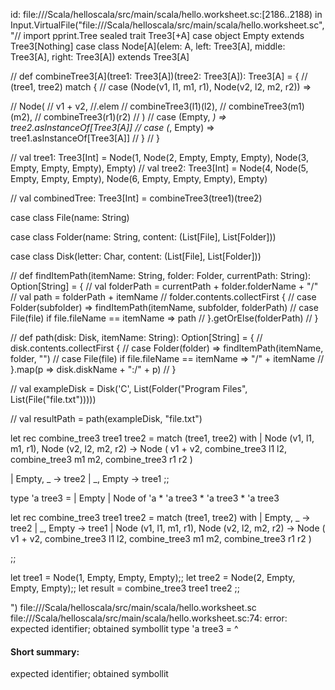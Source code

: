 id: file://<WORKSPACE>/Scala/helloscala/src/main/scala/hello.worksheet.sc:[2186..2188) in Input.VirtualFile("file://<WORKSPACE>/Scala/helloscala/src/main/scala/hello.worksheet.sc", "// import pprint.Tree
sealed trait Tree3[+A]
case object Empty extends Tree3[Nothing]
case class Node[A](elem: A, left: Tree3[A], middle: Tree3[A], right: Tree3[A]) extends Tree3[A]


// def combineTree3[A](tree1: Tree3[A])(tree2: Tree3[A]): Tree3[A] = {
//   (tree1, tree2) match {
//     case (Node(v1, l1, m1, r1), Node(v2, l2, m2, r2)) =>
       
//       Node(
//         v1 + v2, //.elem
//         combineTree3(l1)(l2),
//         combineTree3(m1)(m2),
//         combineTree3(r1)(r2)
//       )
//     case (Empty, _) => tree2.asInstanceOf[Tree3[A]]
//     case (_, Empty) => tree1.asInstanceOf[Tree3[A]]
//   }
// }

// val tree1: Tree3[Int] = Node(1, Node(2, Empty, Empty, Empty), Node(3, Empty, Empty, Empty), Empty)
// val tree2: Tree3[Int] = Node(4, Node(5, Empty, Empty, Empty), Node(6, Empty, Empty, Empty), Empty)

// val combinedTree: Tree3[Int] = combineTree3(tree1)(tree2)



case class File(name: String)

case class Folder(name: String, content: (List[File], List[Folder]))

case class Disk(letter: Char, content: (List[File], List[Folder]))




// def findItemPath(itemName: String, folder: Folder, currentPath: String): Option[String] = {
//   val folderPath = currentPath + folder.folderName + "/"
//   val path = folderPath + itemName
//   folder.contents.collectFirst {
//     case Folder(subfolder) => findItemPath(itemName, subfolder, folderPath)
//     case File(file) if file.fileName == itemName => path
//   }.getOrElse(folderPath)
// }

// def path(disk: Disk, itemName: String): Option[String] = {
//   disk.contents.collectFirst {
//     case Folder(folder) => findItemPath(itemName, folder, "")
//     case File(file) if file.fileName == itemName => "/" + itemName
//   }.map(p => disk.diskName + ":/" + p)
// }

// val exampleDisk = Disk('C', List(Folder("Program Files", List(File("file.txt")))))

// val resultPath = path(exampleDisk, "file.txt")

let rec combine_tree3 tree1 tree2 =
  match (tree1, tree2) with
  | Node (v1, l1, m1, r1), Node (v2, l2, m2, r2) ->
      Node (
        v1 + v2,
        combine_tree3 l1 l2,
        combine_tree3 m1 m2,
        combine_tree3 r1 r2
      		)
 
  | Empty, _ -> tree2
  | _, Empty -> tree1
;;



type 'a tree3 =
  | Empty
  | Node of 'a * 'a tree3 * 'a tree3 * 'a tree3

let rec combine_tree3 tree1 tree2 =
  match (tree1, tree2) with
  | Empty, _ -> tree2
  | _, Empty -> tree1
  | Node (v1, l1, m1, r1), Node (v2, l2, m2, r2) ->
      Node (
        v1 + v2,
        combine_tree3 l1 l2,
        combine_tree3 m1 m2,
        combine_tree3 r1 r2
          )
 
;;

let tree1 = Node(1, Empty, Empty, Empty);;
let tree2 = Node(2, Empty, Empty, Empty);;
let result = combine_tree3 tree1 tree2 ;;


")
file://<WORKSPACE>/Scala/helloscala/src/main/scala/hello.worksheet.sc
file://<WORKSPACE>/Scala/helloscala/src/main/scala/hello.worksheet.sc:74: error: expected identifier; obtained symbollit
type 'a tree3 =
     ^
#### Short summary: 

expected identifier; obtained symbollit